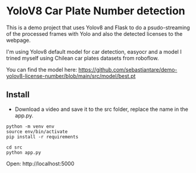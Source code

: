 # YoloV8 Car Plate Number detection

This is a demo project that uses Yolov8 and Flask to do a psudo-streaming of the processed frames with Yolo and also the detected licenses to the webpage.

I'm using Yolov8 default model for car detection, easyocr and a model I trined myself using Chilean car plates datasets from roboflow.

You can find the model here: https://github.com/sebastiantare/demo-yolov8-license-number/blob/main/src/model/best.pt

## Install

- Download a video and save it to the src folder, replace the name in the app.py.

```
python -m venv env
source env/bin/activate
pip install -r requirements
```

```
cd src
python app.py
```

Open: http://localhost:5000
